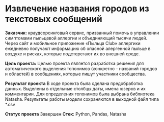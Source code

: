 # Извлечение названия городов из текстовых сообщений

**Заказчик:** краудсорсинговый сервис, призванный помочь в управлении симптомами пыльцевой аллергии и объединяющий тысячи людей. Через сайт и мобильное приложение «Пыльца Club» аллергики ежедневно получают информацию об опасной алергенной пыльце в воздухе и рисках, которые подстерегают их во внешней среде.

**Цель проекта:** Целью проекта является разработка решения для автоматического выделения топонимов (конкретно - названий городов и областей) в сообщениях, которые пишут участники сообщества.

**Результат проекта** В ходе проекта была сделана предобработка данных. Выделены в отдельные столбцы даты, имена юзеров и их комментарии. Для определения топонимов была выбрана библиотека Natasha. Результаты работы модели сохраняются в выходной файл типа *.csv 

**Статус проекта** Завершен
**Стек:** Python, Pandas, Natasha
